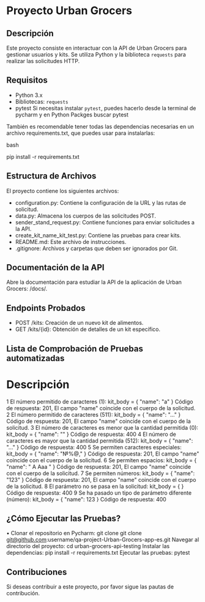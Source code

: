 # Proyecto Urban Grocers 

## Descripción
Este proyecto consiste en interactuar con la API de Urban Grocers para gestionar usuarios y kits. Se utiliza Python y la biblioteca `requests` para realizar las solicitudes HTTP.

## Requisitos
- Python 3.x
- Bibliotecas: `requests`
- pytest Si necesitas instalar `pytest`, puedes hacerlo desde la terminal de pycharm y en Python Packges buscar pytest

También es recomendable tener todas las dependencias necesarias en un archivo requirements.txt, que puedes usar para instalarlas:

bash

pip install -r requirements.txt


## Estructura de Archivos

El proyecto contiene los siguientes archivos:

- configuration.py: Contiene la configuración de la URL y las rutas de solicitud.
- data.py: Almacena los cuerpos de las solicitudes POST.
- sender_stand_request.py: Contiene funciones para enviar solicitudes a la API.
- create_kit_name_kit_test.py: Contiene las pruebas para crear kits.
- README.md: Este archivo de instrucciones.
- .gitignore: Archivos y carpetas que deben ser ignorados por Git.

## Documentación de la API
Abre la documentación para estudiar la API de la aplicación de Urban Grocers: <the URL of the launched server>/docs/.

## Endpoints Probados
- POST /kits: Creación de un nuevo kit de alimentos.
- GET /kits/{id}: Obtención de detalles de un kit específico.

## Lista de Comprobación de Pruebas automatizadas

#	Descripción	
1	El número permitido de caracteres (1): kit_body = { "name": "a" }	Código de respuesta: 201, El campo "name" coincide con el cuerpo de la solicitud.
2	El número permitido de caracteres (511): kit_body = { "name": "..." }	Código de respuesta: 201, El campo "name" coincide con el cuerpo de la solicitud.
3	El número de caracteres es menor que la cantidad permitida (0): kit_body = { "name": "" }	Código de respuesta: 400
4	El número de caracteres es mayor que la cantidad permitida (512): kit_body = { "name": "..." }	Código de respuesta: 400
5	Se permiten caracteres especiales: kit_body = { "name": "№%@," }	Código de respuesta: 201, El campo "name" coincide con el cuerpo de la solicitud.
6	Se permiten espacios: kit_body = { "name": " A Aaa " }	Código de respuesta: 201, El campo "name" coincide con el cuerpo de la solicitud.
7	Se permiten números: kit_body = { "name": "123" }	Código de respuesta: 201, El campo "name" coincide con el cuerpo de la solicitud.
8	El parámetro no se pasa en la solicitud: kit_body = { }	Código de respuesta: 400
9	Se ha pasado un tipo de parámetro diferente (número): kit_body = { "name": 123 }	Código de respuesta: 400

## ¿Cómo Ejecutar las Pruebas?
•  Clonar el repositorio en Pycharm: 
git clone git clone git@github.com:username/qa-project-Urban-Grocers-app-es.git
Navegar al directorio del proyecto: cd urban-grocers-api-testing
Instalar las dependencias: pip install -r requirements.txt
Ejecutar las pruebas: pytest


## Contribuciones

Si deseas contribuir a este proyecto, por favor sigue las pautas de contribución.


